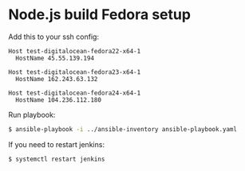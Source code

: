 # Node.js build Fedora setup

Add this to your ssh config:

```text
Host test-digitalocean-fedora22-x64-1
  HostName 45.55.139.194

Host test-digitalocean-fedora23-x64-1
  HostName 162.243.63.132

Host test-digitalocean-fedora24-x64-1
  HostName 104.236.112.180
```

Run playbook:

```bash
$ ansible-playbook -i ../ansible-inventory ansible-playbook.yaml
```

If you need to restart jenkins:
```bash
$ systemctl restart jenkins
```
